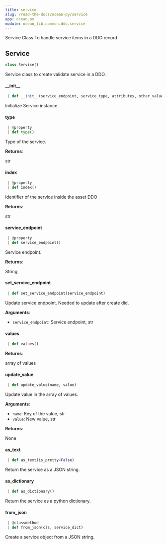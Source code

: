 ```yaml
---
title: service
slug: /read-the-docs/ocean-py/service
app: ocean.py
module: ocean_lib.common.ddo.service
---
```

Service Class
To handle service items in a DDO record

## Service

```python
class Service()
```

Service class to create validate service in a DDO.

#### \_\_init\_\_

```python
 | def __init__(service_endpoint, service_type, attributes, other_values=None, index=None)
```

Initialize Service instance.

#### type

```python
 | @property
 | def type()
```

Type of the service.

**Returns**:

str

#### index

```python
 | @property
 | def index()
```

Identifier of the service inside the asset DDO

**Returns**:

str

#### service\_endpoint

```python
 | @property
 | def service_endpoint()
```

Service endpoint.

**Returns**:

String

#### set\_service\_endpoint

```python
 | def set_service_endpoint(service_endpoint)
```

Update service endpoint. Needed to update after create did.

**Arguments**:

- `service_endpoint`: Service endpoint, str

#### values

```python
 | def values()
```

**Returns**:

array of values

#### update\_value

```python
 | def update_value(name, value)
```

Update value in the array of values.

**Arguments**:

- `name`: Key of the value, str
- `value`: New value, str

**Returns**:

None

#### as\_text

```python
 | def as_text(is_pretty=False)
```

Return the service as a JSON string.

#### as\_dictionary

```python
 | def as_dictionary()
```

Return the service as a python dictionary.

#### from\_json

```python
 | @classmethod
 | def from_json(cls, service_dict)
```

Create a service object from a JSON string.

